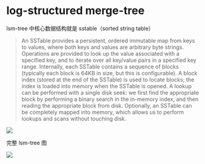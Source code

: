 # log-structured merge-tree

lsm-tree 中核心数据结构就是 sstable（sorted string table）

> An SSTable provides a persistent, ordered immutable map from keys to values, where both keys and values are arbitrary byte strings. Operations are provided to look up the value associated with a specified key, and to iterate over all key/value pairs in a specified key range. Internally, each SSTable contains a sequence of blocks (typically each block is 64KB in size, but this is configurable). A block index (stored at the end of the SSTable) is used to locate blocks; the index is loaded into memory when the SSTable is opened. A lookup can be performed with a single disk seek: we first find the appropriate block by performing a binary search in the in-memory index, and then reading the appropriate block from disk. Optionally, an SSTable can be completely mapped into memory, which allows us to perform lookups and scans without touching disk.

![](./../img/kv/sstables.png)

完整 lsm-tree 图

![](./../img/kv/lsm-tree-full.png)
